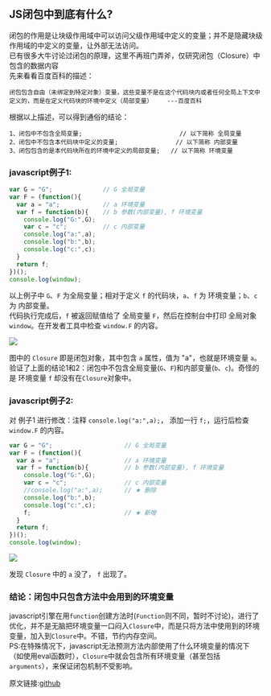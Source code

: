 ## JS闭包中到底有什么?   
闭包的作用是让块级作用域中可以访问父级作用域中定义的变量；并不是隐藏块级作用域的中定义的变量，让外部无法访问。    
已有很多大牛讨论过闭包的原理，这里不再班门弄斧，仅研究闭包（Closure）中包含的数据内容      
先来看看百度百科的描述：    
```
闭包包含自由（未绑定到特定对象）变量，这些变量不是在这个代码块内或者任何全局上下文中定义的，而是在定义代码块的环境中定义（局部变量）    ---百度百科
```    
根据以上描述，可以得到通俗的结论：
```
1、闭包中不包含全局变量;                           // 以下简称 全局变量
2、闭包中不包含本代码块中定义的变量;                // 以下简称 内部变量
3、闭包包含的是本代码块所在的环境中定义的局部变量;   // 以下简称 环境变量
```
### javascript例子1:   
```javascript
var G = "G";              // G 全局变量
var F = (function(){
  var a = "a";            // a 环境变量
  var f = function(b){    // b 参数(内部变量), f 环境变量
    console.log("G:",G);
    var c = "c";          // c 内部变量
    console.log("a:",a);
    console.log("b:",b);
    console.log("c:",c);
  }
  return f;
})();
console.log(window);
```
以上例子中 `G`、`F` 为全局变量；相对于定义 `f` 的代码块，`a`、`f` 为 环境变量；`b`、`c` 为 内部变量。   
代码执行完成后，`f` 被返回赋值给了 全局变量 `F`，然后在控制台中打印 全局对象 `window`。在开发者工具中检查 `window.F` 的内容。 

<img src="https://github.com/KawayAlpaka/lession/blob/master/js/Closure/img/example1-1.png?raw=true" >

图中的 `Closure` 即是闭包对象，其中包含 `a` 属性，值为 "a"，也就是环境变量 `a`。    
验证了上面的结论1和2：闭包中不包含全局变量(`G`、`F`)和内部变量(`b`、`c`)。奇怪的是 环境变量 `f` 却没有在`Closure`对象中。

### javascript例子2:   

对 例子1 进行修改：注释 `console.log("a:",a);`， 添加一行  `f;`，运行后检查 `window.F` 的内容。  

```javascript 
var G = "G";                    // G 全局变量
var F = (function(){
  var a = "a";                  // a 环境变量
  var f = function(b){          // b 参数(内部变量), f 环境变量
    console.log("G:",G);
    var c = "c";                // c 内部变量
    //console.log("a:",a);      // ★ 删除
    console.log("b:",b);
    console.log("c:",c);
    f;                          // ★ 新增
  }
  return f;
})();
console.log(window);
```

<img src="https://github.com/KawayAlpaka/lession/blob/master/js/Closure/img/example1-2.png?raw=true" >    

发现 `Closure` 中的 `a` 没了， `f` 出现了。   
### 结论：闭包中只包含方法中会用到的环境变量    
javascript引擎在用`function`创建方法时(`Function`则不同，暂时不讨论)，进行了优化，并不是无脑把环境变量一口闷入`Closure`中，而是只将方法中使用到的环境变量，加入到`Closure`中。不错，节约内存空间。    
PS:在特殊情况下，javascript无法预测方法内部使用了什么环境变量的情况下（如使用eval函数时），`Closure`中就会包含所有环境变量（甚至包括`arguments`），来保证闭包机制不受影响。    


原文链接:<a href="https://github.com/KawayAlpaka/lession/tree/master/js/Closure" target="_blank">github</a>

